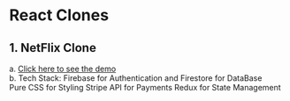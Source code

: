 # React Clones  

## 1. NetFlix Clone  
   a. [Click here to see the demo](https://netflix-clone-fullstack.netlify.app)  
   b. Tech Stack:  Firebase for Authentication and Firestore for DataBase  
                   Pure CSS for Styling
                     Stripe API for Payments
                     Redux for State Management















